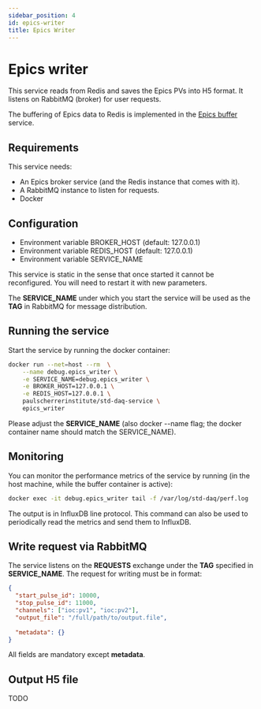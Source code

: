 ```yaml
---
sidebar_position: 4
id: epics-writer
title: Epics Writer
---
```


# Epics writer
This service reads from Redis and saves the Epics PVs into H5 format. It listens on RabbitMQ (broker) for user requests.

The buffering of Epics data to Redis is implemented in the [Epics buffer](epics-buffer.md) service.

## Requirements
This service needs:
- An Epics broker service (and the Redis instance that comes with it).
- A RabbitMQ instance to listen for requests.
- Docker

## Configuration
- Environment variable BROKER_HOST (default: 127.0.0.1)
- Environment variable REDIS_HOST (default: 127.0.0.1)
- Environment variable SERVICE_NAME

This service is static in the sense that once started it cannot be reconfigured. You will need to restart it with 
new parameters.

The **SERVICE_NAME** under which you start the service will be used as the **TAG** in RabbitMQ for message distribution.

## Running the service
Start the service by running the docker container:

```bash
docker run --net=host --rm  \
    --name debug.epics_writer \
    -e SERVICE_NAME=debug.epics_writer \
    -e BROKER_HOST=127.0.0.1 \
    -e REDIS_HOST=127.0.0.1 \
    paulscherrerinstitute/std-daq-service \
    epics_writer
```

Please adjust the **SERVICE\_NAME** (also docker --name flag; the docker container name should match the SERVICE_NAME).

## Monitoring

You can monitor the performance metrics of the service by running (in the host machine, while the buffer container 
is active):
```bash
docker exec -it debug.epics_writer tail -f /var/log/std-daq/perf.log
```

The output is in InfluxDB line protocol. This command can also be used to periodically read the metrics and 
send them to InfluxDB.

## Write request via RabbitMQ
The service listens on the **REQUESTS** exchange under the **TAG** specified in **SERVICE_NAME**.
The request for writing must be in format:
```json
{
  "start_pulse_id": 10000,
  "stop_pulse_id": 11000,
  "channels": ["ioc:pv1", "ioc:pv2"],
  "output_file": "/full/path/to/output.file",
  
  "metadata": {}
}
```
All fields are mandatory except **metadata**.

## Output H5 file
TODO
